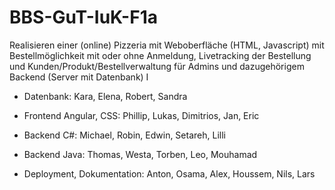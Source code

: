 # BBS-GuT-IuK-F1a

Realisieren einer (online) Pizzeria mit Weboberfläche (HTML, Javascript) mit Bestellmöglichkeit mit oder ohne Anmeldung, Livetracking der Bestellung und Kunden/Produkt/Bestellverwaltung für Admins und dazugehörigem Backend (Server mit Datenbank) I


- Datenbank: Kara, Elena, Robert, Sandra

- Frontend Angular, CSS: Phillip, Lukas, Dimitrios, Jan, Eric

- Backend C#: Michael, Robin, Edwin, Setareh, Lilli

- Backend Java: Thomas, Westa,  Torben, Leo, Mouhamad

- Deployment, Dokumentation: Anton, Osama, Alex, Houssem, Nils, Lars 





